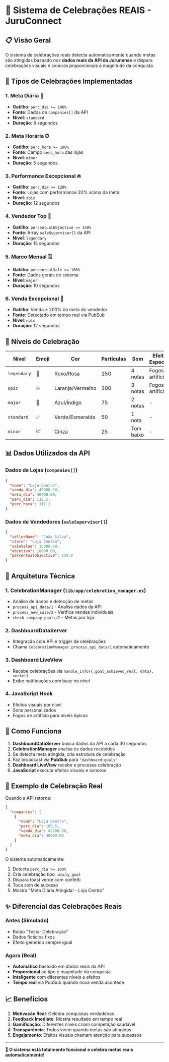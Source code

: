 # 🎉 Sistema de Celebrações REAIS - JuruConnect

## 📋 Visão Geral

O sistema de celebrações reais detecta automaticamente quando metas são atingidas baseado nos **dados reais da API da Jurunense** e dispara celebrações visuais e sonoras proporcionais à magnitude da conquista.

## 🎯 Tipos de Celebrações Implementadas

### 1. Meta Diária 🏪
- **Gatilho**: `perc_dia >= 100%` 
- **Fonte**: Dados de `companies[]` da API
- **Nível**: `standard`
- **Duração**: 8 segundos

### 2. Meta Horária ⏰
- **Gatilho**: `perc_hora >= 100%`
- **Fonte**: Campo `perc_hora` das lojas
- **Nível**: `minor`
- **Duração**: 5 segundos

### 3. Performance Excepcional 🔥
- **Gatilho**: `perc_dia >= 120%`
- **Fonte**: Lojas com performance 20% acima da meta
- **Nível**: `epic`
- **Duração**: 12 segundos

### 4. Vendedor Top 👑
- **Gatilho**: `percentualObjective >= 150%`
- **Fonte**: Array `saleSupervisor[]` da API
- **Nível**: `legendary`
- **Duração**: 15 segundos

### 5. Marco Mensal 🗓️
- **Gatilho**: `percentualSale >= 100%`
- **Fonte**: Dados gerais do sistema
- **Nível**: `major`
- **Duração**: 10 segundos

### 6. Venda Excepcional 🚀
- **Gatilho**: Venda ≥ 200% da meta do vendedor
- **Fonte**: Detectado em tempo real via PubSub
- **Nível**: `epic`
- **Duração**: 12 segundos

## 🎨 Níveis de Celebração

| Nível | Emoji | Cor | Partículas | Som | Efeitos Especiais |
|-------|-------|-----|------------|-----|-------------------|
| `legendary` | 👑 | Roxo/Rosa | 150 | 4 notas | Fogos de artifício |
| `epic` | 🔥 | Laranja/Vermelho | 100 | 3 notas | Fogos de artifício |
| `major` | 🎯 | Azul/Índigo | 75 | 2 notas | - |
| `standard` | ✅ | Verde/Esmeralda | 50 | 1 nota | - |
| `minor` | 📈 | Cinza | 25 | Tom baixo | - |

## 📊 Dados Utilizados da API

### Dados de Lojas (`companies[]`)
```json
{
  "nome": "Loja Centro",
  "venda_dia": 45000.50,
  "meta_dia": 40000.00,
  "perc_dia": 112.5,
  "perc_hora": 111.1
}
```

### Dados de Vendedores (`saleSupervisor[]`)
```json
{
  "sellerName": "João Silva",
  "store": "Loja Centro", 
  "saleValue": 15000.00,
  "objetivo": 10000.00,
  "percentualObjective": 150.0
}
```

## 🔧 Arquitetura Técnica

### 1. CelebrationManager (`lib/app/celebration_manager.ex`)
- Análise de dados e detecção de metas
- `process_api_data/1` - Analisa dados da API
- `process_new_sale/2` - Verifica vendas individuais
- `check_company_goals/2` - Metas por loja

### 2. DashboardDataServer
- Integração com API e trigger de celebrações
- Chama `CelebrationManager.process_api_data/1` automaticamente

### 3. Dashboard LiveView
- Recebe celebrações via `handle_info({:goal_achieved_real, data}, socket)`
- Exibe notificações com base no nível

### 4. JavaScript Hook
- Efeitos visuais por nível
- Sons personalizados
- Fogos de artifício para níveis épicos

## 🚀 Como Funciona

1. **DashboardDataServer** busca dados da API a cada 30 segundos
2. **CelebrationManager** analisa os dados recebidos
3. Se detecta meta atingida, cria estrutura de celebração
4. Faz broadcast via **PubSub** para `"dashboard:goals"`
5. **Dashboard LiveView** recebe e processa celebração
6. **JavaScript** executa efeitos visuais e sonoros

## 🎯 Exemplo de Celebração Real

Quando a API retorna:
```json
{
  "companies": [
    {
      "nome": "Loja Centro",
      "perc_dia": 105.5,
      "venda_dia": 42200.00,
      "meta_dia": 40000.00
    }
  ]
}
```

O sistema automaticamente:
1. Detecta `perc_dia >= 100%`
2. Cria celebração tipo `:daily_goal`
3. Dispara toast verde com confetti
4. Toca som de sucesso
5. Mostra "Meta Diária Atingida! - Loja Centro"

## ✨ Diferencial das Celebrações Reais

### Antes (Simulado)
- Botão "Testar Celebração" 
- Dados fictícios fixos
- Efeito genérico sempre igual

### Agora (Real)
- **Automático** baseado em dados reais da API
- **Proporcional** ao tipo e magnitude da conquista
- **Inteligente** com diferentes níveis e efeitos
- **Tempo real** via PubSub quando nova venda acontece

## 📈 Benefícios

1. **Motivação Real**: Celebra conquistas verdadeiras
2. **Feedback Imediato**: Mostra resultado em tempo real
3. **Gamificação**: Diferentes níveis criam competição saudável
4. **Transparência**: Todos veem quando metas são atingidas
5. **Engajamento**: Efeitos visuais chamam atenção para sucessos

---

**🎊 O sistema está totalmente funcional e celebra metas reais automaticamente!** 